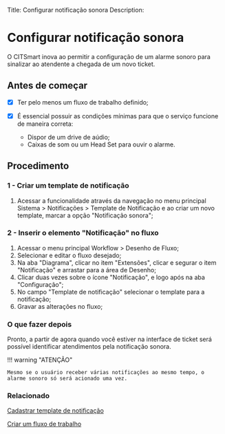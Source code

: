 Title: Configurar notificação sonora
Description:

# Configurar notificação sonora

O CITSmart inova ao permitir a configuração de um alarme sonoro para sinalizar ao atendente a chegada de um novo ticket.

## Antes de começar

* [x] Ter pelo menos um fluxo de trabalho definido;
* [x] É essencial possuir as condições mínimas para que o serviço funcione de maneira correta:

   - Dispor de um drive de aúdio;
   - Caixas de som ou um Head Set para ouvir o alarme.

## Procedimento

### 1 - Criar um template de notificação

1. Acessar a funcionalidade através da navegação no menu principal Sistema > Notificações > Template de Notificação e ao criar um novo template, marcar a opção "Notificação sonora";

### 2 - Inserir o elemento "Notificação" no fluxo

1. Acessar o menu principal Workflow > Desenho de Fluxo;
2. Selecionar e editar o fluxo desejado;
3. Na aba "Diagrama", clicar no item "Extensões", clicar e segurar o item "Notificação" e arrastar para a área de Desenho;
4. Clicar duas vezes sobre o ícone "Notificação", e logo após na aba "Configuração";
5. No campo "Template de notificação" selecionar o template para a notificação;
6. Gravar as alterações no fluxo;

### O que fazer depois

Pronto, a partir de agora quando você estiver na interface de ticket será possível identificar atendimentos pela notificação sonora.

!!! warning "ATENÇÃO"

    Mesmo se o usuário receber várias notificações ao mesmo tempo, o alarme sonoro só será acionado uma vez.

### Relacionado

[Cadastrar template de notificação][1]

[Criar um fluxo de trabalho][2]


[1]:/pt-br/citsmart-platform-8/additional-features/communication-and-notification/notification/configuration/template-create.html

[2]:/pt-br/citsmart-platform-8/workflow/use/create-flow.html
